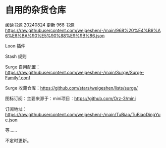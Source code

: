 # 自用的杂货仓库


阅读书源
20240824 更新 968 书源
https://raw.githubusercontent.com/weigeshen/-/main/968%20%E4%B9%A6%E6%BA%90%E5%90%88%E9%9B%86.json


 Loon 插件


Stash 规则



Surge 自用配置：https://raw.githubusercontent.com/weigeshen/-/main/Surge/Surge-Family¹.conf

Surge 收藏仓库：https://github.com/stars/weigeshen/lists/surge/

图标订阅：主要来源于：mini项目：https://github.com/Orz-3/mini

订阅地址：https://raw.githubusercontent.com/weigeshen/-/main/TuBiao/TuBiaoDingYue.json

等……


不定时更新。
